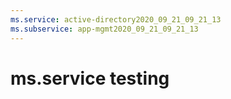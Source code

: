 ```yaml
---
ms.service: active-directory2020_09_21_09_21_13
ms.subservice: app-mgmt2020_09_21_09_21_13
---
```

 # ms.service testing